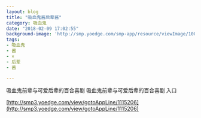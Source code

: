 ```yaml
---
layout: blog
title: "吸血鬼酱后辈酱"
category: 吸血鬼
date: "2018-02-09 17:02:55"
background-image: 'http://smp.yoedge.com/smp-app/resource/viewImage/1003206appline.png'
tags:
- 吸血鬼
- 酱
- ×
- 后辈
- 酱

---
```

吸血鬼前辈与可爱后辈的百合喜剧
吸血鬼前辈与可爱后辈的百合喜剧
入口

[http://smp3.yoedge.com/view/gotoAppLine/1115206](http://smp3.yoedge.com/view/gotoAppLine/1115206)

        
